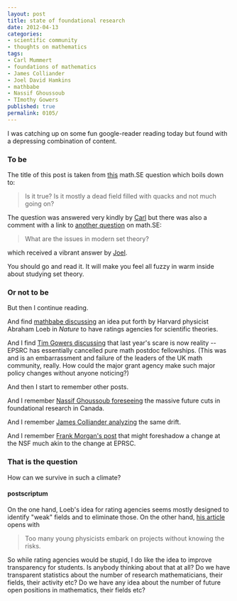 ```yaml
---
layout: post
title: state of foundational research
date: 2012-04-13
categories:
- scientific community
- thoughts on mathematics
tags:
- Carl Mummert
- foundations of mathematics
- James Colliander
- Joel David Hamkins
- mathbabe
- Nassif Ghoussoub
- TImothy Gowers
published: true
permalink: 0105/
---
```


I was catching up on some fun google-reader reading today but found with a depressing combination of content.

### To be

The title of this post is taken from [this](http://math.stackexchange.com/questions/131338/is-foundational-research-a-dead-field) math.SE question which boils down to:

> Is it true? Is it mostly a dead field filled with quacks and not much going on?

The question was answered very kindly by [Carl](http://m6c.org/w/blog/) but there was also a comment with a link to [another question](http://math.stackexchange.com/questions/24854/what-are-the-issues-in-modern-set-theory) on math.SE:

> What are the issues in modern set theory?

which received a vibrant answer by [Joel](http://jdh.hamkins.org).

You should go and read it. It will make you feel all fuzzy in warm inside about studying set theory.

### Or not to be

But then I continue reading.

And find [mathbabe discussing](http://mathbabe.org/2012/04/13/should-we-have-a-ratings-agency-for-scientific-theories/) an idea put forth by Harvard physicist Abraham Loeb in _Nature_ to have ratings agencies for scientific theories.

And I find [Tim Gowers discussing](http://gowers.wordpress.com/2012/04/13/a-brief-epsrc-update/) that last year's scare is now reality -- EPSRC has essentially cancelled pure math postdoc fellowships. (This was and is an embarrassment and failure of the leaders of the UK math community, really. How could the major grant agency make such major policy changes without anyone noticing?)

And then I start to remember other posts.

And I remember [Nassif Ghoussoub foreseeing](http://nghoussoub.com/2012/04/05/turmoil-at-the-tri-council/) the massive future cuts in foundational research in Canada.

And I remember [James Colliander analyzing](http://blog.math.toronto.edu/colliand/2012/01/03/636/) the same drift.

And I remember [Frank Morgan's post](http://sites.williams.edu/Morgan/2011/09/22/nsf-division-of-mathematical-and-statistical-sciences/) that might foreshadow a change at the NSF much akin to the change at EPRSC.

### That is the question

How can we survive in such a climate?

#### postscriptum

On the one hand, Loeb's idea for rating agencies seems mostly designed to identify "weak" fields and to eliminate those. On the other hand, [his article](http://doi.org/10.1038/nj7393-279a) opens with

> Too many young physicists embark on projects without knowing the risks.

So while rating agencies would be stupid, I do like the idea to improve transparency for students. Is anybody thinking about that at all? Do we have transparent statistics about the number of research mathematicians, their fields, their activity etc? Do we have any idea about the number of future open positions in mathematics, their fields etc?

